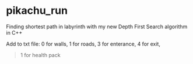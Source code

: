 # pikachu_run
Finding shortest path in labyrinth with my new Depth First Search algorithm in C++

Add to txt file:
0 for walls,
1 for roads,
3 for enterance,
4 for exit,
>1 for health pack
